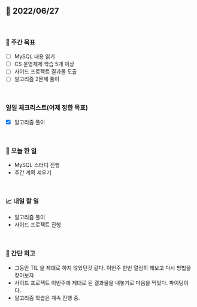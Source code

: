 ## 📅 2022/06/27

<br/>

### 🏹 주간 목표

- [ ] MySQL 내용 읽기
- [ ] CS 운영체제 학습 5개 이상
- [ ] 사이드 프로젝트 결과물 도출
- [ ] 알고리즘 2문제 풀이

<br/>

### 일일 체크리스트(어제 정한 목표)

- [x] 알고리즘 풀이

<br/>

### 💯 오늘 한 일

- MySQL 스터디 진행
- 주간 계획 세우기

<br/>

### 📈 내일 할 일

- 알고리즘 풀이
- 사이드 프로젝트 진행

<br/>

### 🧐 간단 회고

- 그동안 TIL 을 제대로 하지 않았던것 같다. 이번주 한번 열심히 해보고 다시 방법을 찾아보자
- 사이드 프로젝트 이번주에 제대로 된 결과물을 내놓기로 마음을 먹었다. 파이팅이다.
- 알고리즘 학습은 계속 진행 중.